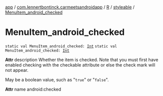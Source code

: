 [app](../../../index.md) / [com.lennertbontinck.carmeetsandroidapp](../../index.md) / [R](../index.md) / [styleable](index.md) / [MenuItem_android_checked](./-menu-item_android_checked.md)

# MenuItem_android_checked

`static val MenuItem_android_checked: `[`Int`](https://kotlinlang.org/api/latest/jvm/stdlib/kotlin/-int/index.html)
`static val MenuItem_android_checked: `[`Int`](https://kotlinlang.org/api/latest/jvm/stdlib/kotlin/-int/index.html)

**Attr**
description Whether the item is checked. Note that you must first have enabled checking with the checkable attribute or else the check mark will not appear.

May be a boolean value, such as "`true`" or "`false`".

**Attr**
name android:checked

